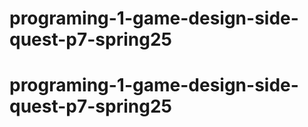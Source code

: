 # programing-1-game-design-side-quest-p7-spring25
# programing-1-game-design-side-quest-p7-spring25
